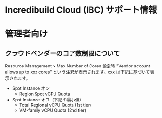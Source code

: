 # Incredibuild Cloud (IBC) サポート情報

# 管理者向け
## クラウドベンダーのコア数制限について
Resource Management > Max Number of Cores 設定時 "Vendor account allows up to xxx cores" という注釈が表示されます。xxx は下記に基づいて表示されます。
- Spot Instance オン
  - Region Spot vCPU Quota
- Spot Instance オフ（下記の最小値）
  - Total Regional vCPU Quota (1st tier)
  - VM-family vCPU Quota (2nd tier)

